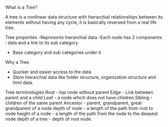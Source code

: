 What is a Tree?

A tree is a nonlinear data structure with hierarchial relationships between its elements without having any cycle, it is basically reversed from a real life tree. 

Tree properties
-Represents hierarchial data
-Each node has 2 components : data and a link to its sub category
- Base category and sub categories under it

Why a Tree
- Quicker and easier access to the data
- Store hierarchial data like folder structure, organization structure and html data. 

Tree terminologies
Root - top node without parent
Edge - Link between parent and a child
Leaf - a node which does not have children
Sibling - children of the same parent
Ancestor - parent, grandparent, great grandparent of a node
depth of node - a length of the path from root to node
height of a node - a length of the path from the node to the deepest node
depth of a tree - depth of root node. 
